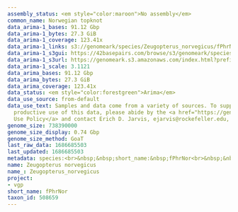 ```yaml
---
assembly_status: <em style="color:maroon">No assembly</em>
common_name: Norwegian topknot
data_arima-1_bases: 91.12 Gbp
data_arima-1_bytes: 27.3 GiB
data_arima-1_coverage: 123.41x
data_arima-1_links: s3://genomeark/species/Zeugopterus_norvegicus/fPhrNor1/genomic_data/arima/<br>
data_arima-1_s3gui: https://42basepairs.com/browse/s3/genomeark/species/Zeugopterus_norvegicus/fPhrNor1/genomic_data/arima/
data_arima-1_s3url: https://genomeark.s3.amazonaws.com/index.html?prefix=species/Zeugopterus_norvegicus/fPhrNor1/genomic_data/arima/
data_arima-1_scale: 3.1121
data_arima_bases: 91.12 Gbp
data_arima_bytes: 27.3 GiB
data_arima_coverage: 123.41x
data_status: <em style="color:forestgreen">Arima</em>
data_use_source: from-default
data_use_text: Samples and data come from a variety of sources. To support fair and
  productive use of this data, please abide by the <a href="https://genome10k.soe.ucsc.edu/data-use-policies/">Data
  Use Policy</a> and contact Erich D. Jarvis, ejarvis@rockefeller.edu, with any questions.
genome_size: 738390000
genome_size_display: 0.74 Gbp
genome_size_method: GoaT
last_raw_data: 1686685503
last_updated: 1686685503
metadata: species:<br>&nbsp;&nbsp;short_name:&nbsp;fPhrNor<br>&nbsp;&nbsp;name:&nbsp;Zeugopterus&nbsp;norvegicus<br>&nbsp;&nbsp;taxon_id:&nbsp;508659<br>&nbsp;&nbsp;common_name:&nbsp;Norwegian&nbsp;topknot<br>&nbsp;&nbsp;order:<br>&nbsp;&nbsp;&nbsp;&nbsp;name:&nbsp;Pleuronectiformes<br>&nbsp;&nbsp;family:<br>&nbsp;&nbsp;&nbsp;&nbsp;name:&nbsp;Scophthalmidae<br>&nbsp;&nbsp;individuals:<br>&nbsp;&nbsp;&nbsp;&nbsp;-&nbsp;short_name:&nbsp;fPhrNor1<br>&nbsp;&nbsp;&nbsp;&nbsp;&nbsp;&nbsp;biosample_id:&nbsp;SAMEA112788960<br>&nbsp;&nbsp;&nbsp;&nbsp;&nbsp;&nbsp;sex:<br>&nbsp;&nbsp;genome_size:&nbsp;738390000<br>&nbsp;&nbsp;genome_size_method:&nbsp;GoaT<br>&nbsp;&nbsp;project:&nbsp;[&nbsp;vgp&nbsp;]<br>
name: Zeugopterus norvegicus
name_: Zeugopterus_norvegicus
project:
- vgp
short_name: fPhrNor
taxon_id: 508659
---
```

